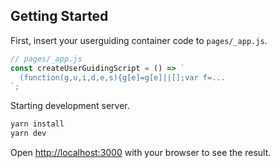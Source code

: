 ## Getting Started

First, insert your userguiding container code to `pages/_app.js`.

```js
// pages/_app.js
const createUserGuidingScript = () => `
  (function(g,u,i,d,e,s){g[e]=g[e]||[];var f=...
`;
```

Starting development server.

```bash
yarn install
yarn dev
```

Open [http://localhost:3000](http://localhost:3000) with your browser to see the result.
